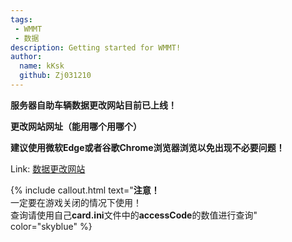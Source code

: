 ```yaml
---
tags: 
 - WMMT
 - 数据
description: Getting started for WMMT!
author:
  name: kKsk
  github: Zj031210
---
```


**服务器自助车辆数据更改网站目前已上线！**

**更改网站网址（能用哪个用哪个）**

**建议使用微软Edge或者谷歌Chrome浏览器浏览以免出现不必要问题！**

Link: <a href="https://lowcode.methodot.com/app/shimokitazawa/page-649ad8a36fbfd93d5cd473bb" target="_blank">数据更改网站</a>

{% include callout.html text="<b>注意！</b><br>一定要在游戏关闭的情况下使用！<br>查询请使用自己<b>card.ini</b>文件中的<b>accessCode</b>的数值进行查询" color="skyblue" %}